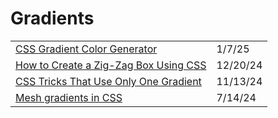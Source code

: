 # Gradients

|                                                                                                                                  |          |
| -------------------------------------------------------------------------------------------------------------------------------- | -------- |
| [CSS Gradient Color Generator](https://app.daily.dev/posts/css-gradient-color-generator-8cojydtv6)                               | 1/7/25   |
| [How to Create a Zig-Zag Box Using CSS](https://verpex.com/blog/website-tips/how-to-create-a-zig-zag-box-using-css?ref=dailydev) | 12/20/24 |
| [CSS Tricks That Use Only One Gradient](https://css-tricks.com/css-tricks-that-use-only-one-gradient/?ref=dailydev)              | 11/13/24 |
| [Mesh gradients in CSS](https://www.joshtumath.uk/posts/2024-06-11-mesh-gradients-in-css/)                                       | 7/14/24  |
